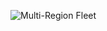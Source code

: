 
![Multi-Region Fleet](https://github.com/user-attachments/assets/d753a72e-6e19-4cdd-9225-378d810220d5)
